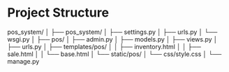 # Project Structure
pos_system/
│
├── pos_system/
│   ├── settings.py
│   ├── urls.py
│   └── wsgi.py
│
├── pos/
│   ├── admin.py
│   ├── models.py
│   ├── views.py
│   ├── urls.py
│   ├── templates/pos/
│   │   ├── inventory.html
│   │   ├── sale.html
│   │   └── base.html
│   └── static/pos/
│       └── css/style.css
│
└── manage.py

